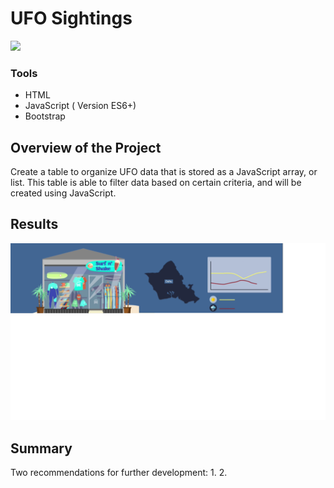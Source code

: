 # UFO Sightings
![](https://github.com/MarielaKaradzhova/UFOs/blob/main/resources/rm_img.png)
### Tools

- HTML
- JavaScript ( Version ES6+)
- Bootstrap

## Overview of the Project
Create a table to organize UFO data that is stored as a JavaScript array, or list. This table is able to filter data based on certain criteria, and will be created using JavaScript. 
## Results
![](https://github.com/MarielaKaradzhova/surfs_up/blob/main/Resources/surf_shop.png)
## Summary

Two recommendations for further development:
 1.
 2.
